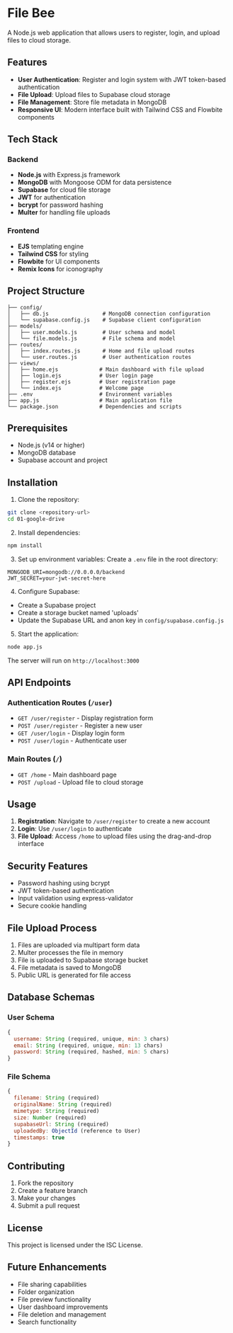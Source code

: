 # File Bee

A Node.js web application that allows users to register, login, and upload files to cloud storage.

## Features

- **User Authentication**: Register and login system with JWT token-based authentication
- **File Upload**: Upload files to Supabase cloud storage
- **File Management**: Store file metadata in MongoDB
- **Responsive UI**: Modern interface built with Tailwind CSS and Flowbite components

## Tech Stack

### Backend
- **Node.js** with Express.js framework
- **MongoDB** with Mongoose ODM for data persistence
- **Supabase** for cloud file storage
- **JWT** for authentication
- **bcrypt** for password hashing
- **Multer** for handling file uploads

### Frontend
- **EJS** templating engine
- **Tailwind CSS** for styling
- **Flowbite** for UI components
- **Remix Icons** for iconography

## Project Structure

```
├── config/
│   ├── db.js                 # MongoDB connection configuration
│   └── supabase.config.js    # Supabase client configuration
├── models/
│   ├── user.models.js        # User schema and model
│   └── file.models.js        # File schema and model
├── routes/
│   ├── index.routes.js       # Home and file upload routes
│   └── user.routes.js        # User authentication routes
├── views/
│   ├── home.ejs             # Main dashboard with file upload
│   ├── login.ejs            # User login page
│   ├── register.ejs         # User registration page
│   └── index.ejs            # Welcome page
├── .env                     # Environment variables
├── app.js                   # Main application file
└── package.json             # Dependencies and scripts
```

## Prerequisites

- Node.js (v14 or higher)
- MongoDB database
- Supabase account and project

## Installation

1. Clone the repository:
```bash
git clone <repository-url>
cd 01-google-drive
```

2. Install dependencies:
```bash
npm install
```

3. Set up environment variables:
Create a `.env` file in the root directory:
```env
MONGODB_URI=mongodb://0.0.0.0/backend
JWT_SECRET=your-jwt-secret-here
```

4. Configure Supabase:
- Create a Supabase project
- Create a storage bucket named 'uploads'
- Update the Supabase URL and anon key in `config/supabase.config.js`

5. Start the application:
```bash
node app.js
```

The server will run on `http://localhost:3000`

## API Endpoints

### Authentication Routes (`/user`)
- `GET /user/register` - Display registration form
- `POST /user/register` - Register a new user
- `GET /user/login` - Display login form
- `POST /user/login` - Authenticate user

### Main Routes (`/`)
- `GET /home` - Main dashboard page
- `POST /upload` - Upload file to cloud storage

## Usage

1. **Registration**: Navigate to `/user/register` to create a new account
2. **Login**: Use `/user/login` to authenticate
3. **File Upload**: Access `/home` to upload files using the drag-and-drop interface

## Security Features

- Password hashing using bcrypt
- JWT token-based authentication
- Input validation using express-validator
- Secure cookie handling

## File Upload Process

1. Files are uploaded via multipart form data
2. Multer processes the file in memory
3. File is uploaded to Supabase storage bucket
4. File metadata is saved to MongoDB
5. Public URL is generated for file access

## Database Schemas

### User Schema
```javascript
{
  username: String (required, unique, min: 3 chars)
  email: String (required, unique, min: 13 chars)
  password: String (required, hashed, min: 5 chars)
}
```

### File Schema
```javascript
{
  filename: String (required)
  originalName: String (required)
  mimetype: String (required)
  size: Number (required)
  supabaseUrl: String (required)
  uploadedBy: ObjectId (reference to User)
  timestamps: true
}
```

## Contributing

1. Fork the repository
2. Create a feature branch
3. Make your changes
4. Submit a pull request

## License

This project is licensed under the ISC License.

## Future Enhancements

- File sharing capabilities
- Folder organization
- File preview functionality
- User dashboard improvements
- File deletion and management
- Search functionality

